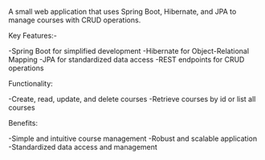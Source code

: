 A small web application that uses Spring Boot, Hibernate, and JPA to manage courses with CRUD operations.

Key Features:-

-Spring Boot for simplified development
-Hibernate for Object-Relational Mapping
-JPA for standardized data access
-REST endpoints for CRUD operations

Functionality:

-Create, read, update, and delete courses
-Retrieve courses by id or list all courses

Benefits:

-Simple and intuitive course management
-Robust and scalable application
-Standardized data access and management
